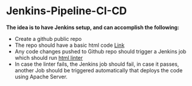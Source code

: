 # Jenkins-Pipeline-CI-CD

**The idea is to have Jenkins setup, and can accomplish the following:**

- Create a github public repo 
- The repo should have a basic html code [Link](https://www.mkyong.com/html/html-tutorial-hello-world/)
- Any code changes pushed to Github repo should trigger a Jenkins job which should run [html linter](https://pypi.org/project/html-linter/) 
- In case the linter fails, the Jenkins job should fail, in case it passes, another Job should be triggered automatically that deploys the code using Apache Server. 
